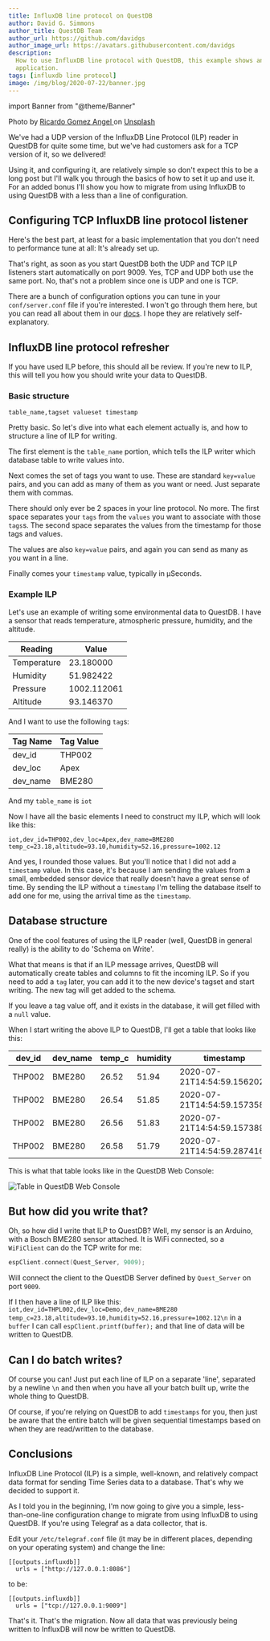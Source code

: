 ```yaml
---
title: InfluxDB line protocol on QuestDB
author: David G. Simmons
author_title: QuestDB Team
author_url: https://github.com/davidgs
author_image_url: https://avatars.githubusercontent.com/davidgs
description:
  How to use InfluxDB line protocol with QuestDB, this example shows an IoT
  application.
tags: [influxdb line protocol]
image: /img/blog/2020-07-22/banner.jpg
---
```


import Banner from "@theme/Banner"

<Banner alt="Blue sky surrounded by latice-work" height={433} src="/img/blog/2020-07-22/banner.jpg" width={650}>
  Photo by <a href="https://unsplash.com/photos/z0l-3cWpKto"> Ricardo Gomez Angel </a> on <a href="https://unsplash.com">Unsplash</a>
</Banner>

We've had a UDP version of the InfluxDB Line Protocol (ILP) reader in QuestDB
for quite some time, but we've had customers ask for a TCP version of it, so we
delivered!

Using it, and configuring it, are relatively simple so don't expect this to be a
long post but I'll walk you through the basics of how to set it up and use it.
For an added bonus I'll show you how to migrate from using InfluxDB to using
QuestDB with a less than a line of configuration.

<!--truncate -->

## Configuring TCP InfluxDB line protocol listener

Here's the best part, at least for a basic implementation that you don't need to
performance tune at all: It's already set up.

That's right, as soon as you start QuestDB both the UDP and TCP ILP listeners
start automatically on port 9009. Yes, TCP and UDP both use the same port. No,
that's not a problem since one is UDP and one is TCP.

There are a bunch of configuration options you can tune in your
`conf/server.conf` file if you're interested. I won't go through them here, but
you can read all about them in our [docs](/docs/reference/api/influxdb/). I hope
they are relatively self-explanatory.

## InfluxDB line protocol refresher

If you have used ILP before, this should all be review. If you're new to ILP,
this will tell you how you should write your data to QuestDB.

### Basic structure

```shell title="ILP syntax"
table_name,tagset valueset timestamp
```

Pretty basic. So let's dive into what each element actually is, and how to
structure a line of ILP for writing.

The first element is the `table_name` portion, which tells the ILP writer which
database table to write values into.

Next comes the set of tags you want to use. These are standard `key=value`
pairs, and you can add as many of them as you want or need. Just separate them
with commas.

There should only ever be 2 spaces in your line protocol. No more. The first
space separates your `tags` from the `values` you want to associate with those
`tags`s. The second space separates the values from the timestamp for those tags
and values.

The values are also `key=value` pairs, and again you can send as many as you
want in a line.

Finally comes your `timestamp` value, typically in µSeconds.

### Example ILP

Let's use an example of writing some environmental data to QuestDB. I have a
sensor that reads temperature, atmospheric pressure, humidity, and the altitude.

| Reading     | Value       |
| ----------- | ----------- |
| Temperature | 23.180000   |
| Humidity    | 51.982422   |
| Pressure    | 1002.112061 |
| Altitude    | 93.146370   |

And I want to use the following `tag`s:

| Tag Name | Tag Value |
| -------- | --------- |
| dev_id   | THP002    |
| dev_loc  | Apex      |
| dev_name | BME280    |

And my `table_name` is `iot`

Now I have all the basic elements I need to construct my ILP, which will look
like this:

`iot,dev_id=THP002,dev_loc=Apex,dev_name=BME280 temp_c=23.18,altitude=93.10,humidity=52.16,pressure=1002.12`

And yes, I rounded those values. But you'll notice that I did not add a
`timestamp` value. In this case, it's because I am sending the values from a
small, embedded sensor device that really doesn't have a great sense of time. By
sending the ILP without a `timestamp` I'm telling the database itself to add one
for me, using the arrival time as the `timestamp`.

## Database structure

One of the cool features of using the ILP reader (well, QuestDB in general
really) is the ability to do 'Schema on Write'.

What that means is that if an ILP message arrives, QuestDB will automatically
create tables and columns to fit the incoming ILP. So if you need to add a `tag`
later, you can add it to the new device's tagset and start writing. The new tag
will get added to the schema.

If you leave a tag value off, and it exists in the database, it will get filled
with a `null` value.

When I start writing the above ILP to QuestDB, I'll get a table that looks like
this:

| dev_id | dev_name | temp_c | humidity | timestamp                   | dev_loc | altitude | pressure |
| ------ | -------- | ------ | -------- | --------------------------- | ------- | -------- | -------- |
| THP002 | BME280   | 26.52  | 51.94    | 2020-07-21T14:54:59.156202Z | Apex    | 76.27    | 1004.12  |
| THP002 | BME280   | 26.54  | 51.85    | 2020-07-21T14:54:59.157358Z | Apex    | 75.97    | 1004.16  |
| THP002 | BME280   | 26.56  | 51.83    | 2020-07-21T14:54:59.157389Z | Apex    | 75.84    | 1004.17  |
| THP002 | BME280   | 26.58  | 51.79    | 2020-07-21T14:54:59.287416Z | Apex    | 75.93    | 1004.16  |

This is what that table looks like in the QuestDB Web Console:

![Table in QuestDB Web Console](/img/blog/2020-07-22/tableShot.png)

## But how did you write that?

Oh, so how did I write that ILP to QuestDB? Well, my sensor is an Arduino, with
a Bosch BME280 sensor attached. It is WiFi connected, so a `WiFiClient` can do
the TCP write for me:

```C title="WiFiClient Connect"
espClient.connect(Quest_Server, 9009);
```

Will connect the client to the QuestDB Server defined by `Quest_Server` on port
`9009`.

If I then have a line of ILP like this:
`iot,dev_id=THPL002,dev_loc=Demo,dev_name=BME280 temp_c=23.18,altitude=93.10,humidity=52.16,pressure=1002.12\n`
in a `buffer` I can call `espClient.printf(buffer);` and that line of data will
be written to QuestDB.

## Can I do batch writes?

Of course you can! Just put each line of ILP on a separate 'line', separated by
a newline `\n` and then when you have all your batch built up, write the whole
thing to QuestDB.

Of course, if you're relying on QuestDB to add `timestamps` for you, then just
be aware that the entire batch will be given sequential timestamps based on when
they are read/written to the database.

## Conclusions

InfluxDB Line Protocol (ILP) is a simple, well-known, and relatively compact
data format for sending Time Series data to a database. That's why we decided to
support it.

As I told you in the beginning, I'm now going to give you a simple,
less-than-one-line configuration change to migrate from using InfluxDB to using
QuestDB. If you're using Telegraf as a data collector, that is.

Edit your `/etc/telegraf.conf` file (it may be in different places, depending on
your operating system) and change the line:

```shell
[[outputs.influxdb]]
  urls = ["http://127.0.0.1:8086"]
```

to be:

```shell
[[outputs.influxdb]]
  urls = ["tcp://127.0.0.1:9009"]
```

That's it. That's the migration. Now all data that was previously being written
to InfluxDB will now be written to QuestDB.
